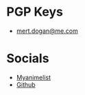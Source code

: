 # PGP Keys
- [mert.dogan@me.com](mert.dogan@me.com.gpg)

# Socials
- [Myanimelist](https://myanimelist.net/animelist/mertdogan)
- [Github](https://github.com/mertdogan12)
